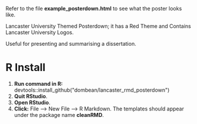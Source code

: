 Refer to the file __example_posterdown.html__ to see what the poster looks like.

Lancaster University Themed Posterdown; it has a Red Theme and Contains Lancaster University Logos. 

Useful for presenting and summarising a dissertation.

# R Install

1) __Run command in R:__ devtools::install_github("dombean/lancaster_rmd_posterdown")
2) __Quit RStudio__.
3) __Open RStudio__.
3) __Click:__ File --> New File --> R Markdown. The templates should appear under the package name __cleanRMD__.

